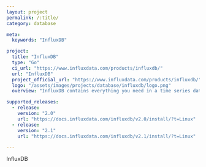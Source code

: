 ```yaml
---
layout: project
permalink: /:title/
category: database

meta:
  keywords: "InfluxDB"

project:
  title: "InfluxDB"
  type: "Go"
  ci_url: "https://www.influxdata.com/products/influxdb/"
  url: "InfluxDB"
  project_official_url: "https://www.influxdata.com/products/influxdb/"
  logo: "/assets/images/projects/database/influxdb/logo.png"
  overview: "InfluxDB contains everything you need in a time series data platform in a single binary."

supported_releases:
  - release:
    version: "2.0"
    url: "https://docs.influxdata.com/influxdb/v2.0/install/?t=Linux"
  - release:
    version: "2.1"
    url: "https://docs.influxdata.com/influxdb/v2.1/install/?t=Linux"

---
```


<p>InfluxDB</p>
